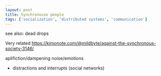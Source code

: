 ```yaml
---
layout: post
title: Synchronouse people
tags: ['socialization', 'distributed systems', 'communication']
---
```



see also: dead drops

Very related
https://kimonote.com/@mildbyte/against-the-synchronous-society-3146/

aplifiction/dampening noise/emotions

- distractions and interrupts (social networks)
